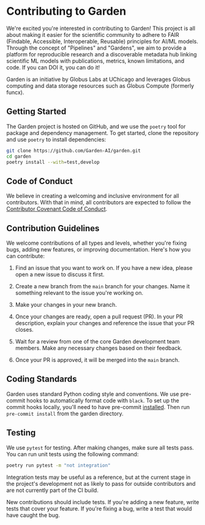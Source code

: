 # Contributing to Garden

We're excited you're interested in contributing to Garden! This project is all about making it easier for the scientific community to adhere to FAIR (Findable, Accessible, Interoperable, Reusable) principles for AI/ML models. Through the concept of "Pipelines" and "Gardens", we aim to provide a platform for reproducible research and a discoverable metadata hub linking scientific ML models with publications, metrics, known limitations, and code. If you can DOI it, you can do it!

Garden is an initiative by Globus Labs at UChicago and leverages Globus computing and data storage resources such as Globus Compute (formerly funcx).

## Getting Started

The Garden project is hosted on GitHub, and we use the `poetry` tool for package and dependency management. To get started, clone the repository and use `poetry` to install dependencies:

```bash
git clone https://github.com/Garden-AI/garden.git
cd garden
poetry install --with=test,develop
```

## Code of Conduct

We believe in creating a welcoming and inclusive environment for all contributors. With that in mind, all contributors are expected to follow the [Contributor Covenant Code of Conduct](https://www.contributor-covenant.org/version/2/0/code_of_conduct/).

## Contribution Guidelines

We welcome contributions of all types and levels, whether you're fixing bugs, adding new features, or improving documentation. Here's how you can contribute:

1. Find an issue that you want to work on. If you have a new idea, please open a new issue to discuss it first.

2. Create a new branch from the `main` branch for your changes. Name it something relevant to the issue you're working on.

3. Make your changes in your new branch.

4. Once your changes are ready, open a pull request (PR). In your PR description, explain your changes and reference the issue that your PR closes.

5. Wait for a review from one of the core Garden development team members. Make any necessary changes based on their feedback.

6. Once your PR is approved, it will be merged into the `main` branch.

## Coding Standards

Garden uses standard Python coding style and conventions. We use pre-commit hooks to automatically format code with `black`. To set up the commit hooks locally, you'll need to have pre-commit [installed](https://pre-commit.com/#install). Then run `pre-commit install` from the garden directory.

## Testing

We use `pytest` for testing. After making changes, make sure all tests pass. You can run unit tests using the following command:

```bash
poetry run pytest -m "not integration"
```

Integration tests may be useful as a reference, but at the current stage in the project's development not as likely to pass for outside contributors and are not currently part of the CI build.

New contributions should include tests. If you're adding a new feature, write tests that cover your feature. If you're fixing a bug, write a test that would have caught the bug.
